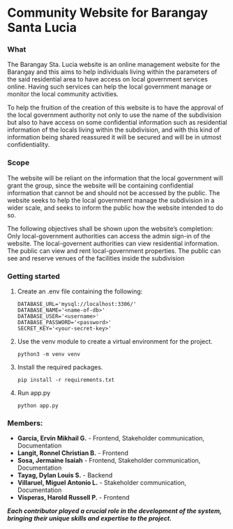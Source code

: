 # Community Website for Barangay Santa Lucia

### What

The Barangay Sta. Lucia website is an online management website for the Barangay and this aims to help individuals
living within the parameters of the said residential area to have access on local government services online. Having
such services can help the local government manage or monitor the local community activities.

To help the fruition of the creation of this website is to have the approval of the local government authority not only
to use the name of the subdivision but also to have access on some confidential information such as residential
information of the locals living within the subdivision, and with this kind of information being shared reassured it
will be secured and will be in utmost confidentiality.

### Scope

The website will be reliant on the information that the local government will grant the group, since the website will be
containing confidential information that cannot be and should not be accessed by the public. The website seeks to help
the local government manage the subdivision in a wider scale, and seeks to inform the public how the website intended to
do so.

The following objectives shall be shown upon the website’s completion:
Only local-government authorities can access the admin sign-in of the website.
The local-governent authorities can view residential information.
The public can view and rent local-government properties.
The public can see and reserve venues of the facilities inside the subdivision

### Getting started

1. Create an .env file containing the following:
   ```
   DATABASE_URL='mysql://localhost:3306/'
   DATABASE_NAME='<name-of-db>'
   DATABASE_USER='<username>'
   DATABASE_PASSWORD='<password>'
   SECRET_KEY='<your-secret-key>'
   ```
2. Use the venv module to create a virtual environment for the project.
   ```
   python3 -m venv venv
   ```
3. Install the required packages.
   ```
   pip install -r requirements.txt
   ```
4. Run app.py
   ```
   python app.py
   ```

### Members:

+ __Garcia, Ervin Mikhail G.__ - Frontend, Stakeholder communication, Documentation
+ __Langit, Ronnel Christian B.__ - Frontend
+ __Sosa, Jermaine Isaiah__ - Frontend, Stakeholder communication, Documentation
+ __Tayag, Dylan Louis S.__ - Backend
+ __Villaruel, Miguel Antonio L.__ - Stakeholder communication, Documentation
+ __Visperas, Harold Russell P.__ - Frontend

***Each contributor played a crucial role in the development of the system, bringing their unique skills and expertise
to the project.***
